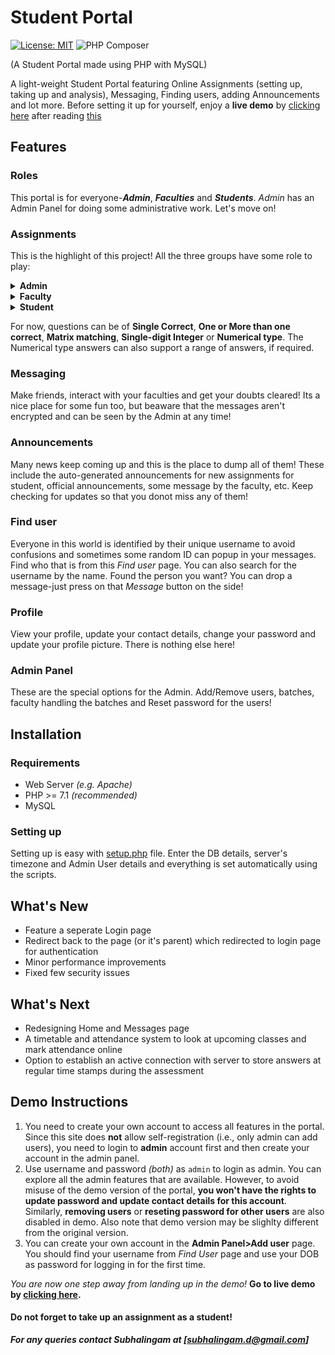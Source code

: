 # Student Portal
[![License: MIT](https://img.shields.io/badge/License-MIT-blue.svg)](LICENSE)
![PHP Composer](https://github.com/subhalingamd/sportal/workflows/PHP%20Composer/badge.svg)

(A Student Portal made using PHP with MySQL)

A light-weight Student Portal featuring Online Assignments (setting up, taking up and analysis), Messaging, Finding users, adding Announcements and lot more. Before setting it up for yourself, enjoy a **live demo** by [clicking here](http://projects.subhalingam.heliohost.org/sportal/) after reading [this](#demo-instructions)

## Features
### Roles
This portal is for everyone-***Admin***, ***Faculties*** and ***Students***. *Admin* has an Admin Panel for doing some administrative work. Let's move on!
### Assignments
This is the highlight of this project! All the three groups have some role to play:
<details>
	<summary><b>Admin</b></summary>
	<p>
		<ul>
			<li>Accept/Reject Assignment requests from faculty</li>
			<li>Add an assignment for a batch</li>
			<li>Make changes to timings and key</li>
		</ul>
	</p>
</details>
<details>
	<summary><b>Faculty</b></summary>
	<p>
		<ul>
			<li>Request Assignment for one of his batch (one at a time)</li>
			<li>Add, modify and delete Questions</li>
			<li>Submit (answer) key changes after the end-time</li>
			<li>Analyse (in detail) the performance of the batch</li>
		</ul>
		<b>Note:</b> Batch marks will be available only after finalising/freezing the answer key after the end-time
		<i>It is recommended to upload the correct answers after the end-time</i>
	</p>
</details>
<details>
	<summary><b>Student</b></summary>
	<p>
		<ul>
			<li>Take up an assignment <i>online</i> with timer set in server</li>
			<li>Analyse his/her performance after taking up the assignment</li>
		</ul>
	</p>
</details>

For now, questions can be of **Single Correct**, **One or More than one correct**, **Matrix matching**, **Single-digit Integer** or **Numerical type**. The Numerical type answers can also support a range of answers, if required.

### Messaging
Make friends, interact with your faculties and get your doubts cleared! Its a nice place for some fun too, but beaware that the messages aren't encrypted and can be seen by the Admin at any time!

### Announcements
Many news keep coming up and this is the place to dump all of them! These include the auto-generated announcements for new assignments for student, official announcements, some message by the faculty, etc. Keep checking for updates so that you donot miss any of them!

### Find user
Everyone in this world is identified by their unique username to avoid confusions and sometimes some random ID can popup in your messages. Find who that is from this *Find user* page. You can also search for the username by the name. Found the person you want? You can drop a message-just press on that *Message* button on the side!

### Profile
View your profile, update your contact details, change your password and update your profile picture. There is nothing else here!

### Admin Panel
These are the special options for the Admin. Add/Remove users, batches, faculty handling the batches and Reset password for the users!

## Installation
### Requirements
- Web Server *(e.g. Apache)*
- PHP >= 7.1 *(recommended)*
- MySQL

### Setting up
Setting up is easy with [setup.php](setup.php) file. Enter the DB details, server's timezone and Admin User details and everything is set automatically using the scripts.

## What's New
- Feature a seperate Login page
- Redirect back to the page (or it's parent) which redirected to login page for authentication
- Minor performance improvements
- Fixed few security issues

## What's Next
- Redesigning Home and Messages page
- A timetable and attendance system to look at upcoming classes and mark attendance online
- Option to establish an active connection with server to store answers at regular time stamps during the assessment

## Demo Instructions
1. You need to create your own account to access all features in the portal. Since this site does **not** allow self-registration (i.e., only admin can add users), you need to login to **admin** account first and then create your account in the admin panel.
2. Use username and password *(both)* as `admin` to login as admin. You can explore all the admin features that are available. However, to avoid misuse of the demo version of the portal, **you won't have the rights to update password and update contact details for this account**. Similarly, **removing users** or **reseting password for other users** are also disabled in demo. Also note that demo version may be slighlty different from the original version.
3. You can create your own account in the **Admin Panel>Add user** page. You should find your username from *Find User* page and use your DOB as password for logging in for the first time.

*You are now one step away from landing up in the demo!* **Go to live demo by [clicking here](http://projects.subhalingam.heliohost.org/sportal/).**

#### Do not forget to take up an assignment as a student!

***For any queries contact Subhalingam at [subhalingam.d@gmail.com]***
